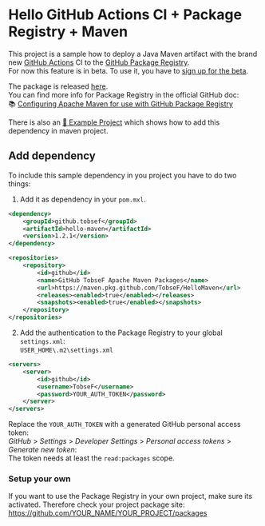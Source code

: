 # Hello GitHub Actions CI + Package Registry + Maven

This project is a sample how to deploy a Java Maven artifact with the brand new [GitHub Actions](https://github.com/features/actions) CI to the  [GitHub Package Registry](https://github.com/features/package-registry).  
For now this feature is in beta. To use it, you have to [sign up for the beta](https://github.com/features/package-registry/signup).

The package is released [here](https://github.com/TobseF/HelloMaven/packages).   
You can find more info for Package Registry in the official GitHub doc:  
📚 [Configuring Apache Maven for use with GitHub Package Registry](https://help.github.com/en/articles/configuring-apache-maven-for-use-with-github-package-registry)

There is also an [🔖 Example Project](https://github.com/TobseF/acces-plugin-registry-example) which shows how to add this dependency in maven project. 

## Add dependency
To include this sample dependency in you project you have to do two things:

 1. Add it as dependency in your `pom.mxl`.

```xml
<dependency>
    <groupId>github.tobsef</groupId>
    <artifactId>hello-maven</artifactId>
    <version>1.2.1</version>
</dependency>
```
```xml
<repositories>
    <repository>
        <id>github</id>
        <name>GitHub TobseF Apache Maven Packages</name>
        <url>https://maven.pkg.github.com/TobseF/HelloMaven</url>
        <releases><enabled>true</enabled></releases>
        <snapshots><enabled>true</enabled></snapshots>
    </repository>
</repositories>
```

 2. Add the authentication to the Package Registry to your global `settings.xml`:  
`USER_HOME\.m2\settings.xml`

``` xml
<servers>
    <server>
        <id>github</id>
        <username>TobseF</username>
        <password>YOUR_AUTH_TOKEN</password>
    </server>
</servers>
```
Replace the `YOUR_AUTH_TOKEN` with a generated GitHub personal access token:  
_GitHub_ > _Settings_ > _Developer Settings_ > _Personal access tokens_ > _Generate new token_:   
The token needs at least the `read:packages` scope.

### Setup your own
If you want to use the Package Registry in your own project, make sure its activated.
Therefore check your project package site:  
https://github.com/YOUR_NAME/YOUR_PROJECT/packages
